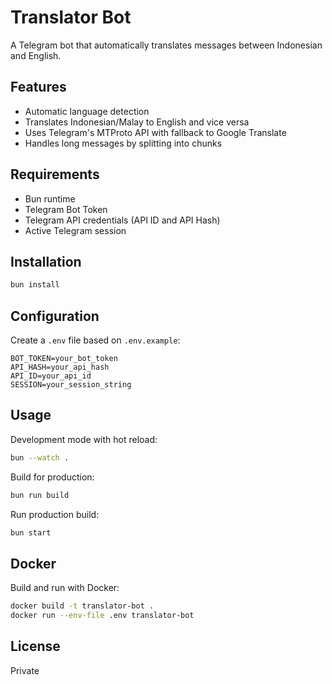 # Translator Bot

A Telegram bot that automatically translates messages between Indonesian and English.

## Features

- Automatic language detection
- Translates Indonesian/Malay to English and vice versa
- Uses Telegram's MTProto API with fallback to Google Translate
- Handles long messages by splitting into chunks

## Requirements

- Bun runtime
- Telegram Bot Token
- Telegram API credentials (API ID and API Hash)
- Active Telegram session

## Installation

```bash
bun install
```

## Configuration

Create a `.env` file based on `.env.example`:

```env
BOT_TOKEN=your_bot_token
API_HASH=your_api_hash
API_ID=your_api_id
SESSION=your_session_string
```

## Usage

Development mode with hot reload:
```bash
bun --watch .
```

Build for production:
```bash
bun run build
```

Run production build:
```bash
bun start
```

## Docker

Build and run with Docker:
```bash
docker build -t translator-bot .
docker run --env-file .env translator-bot
```

## License

Private
